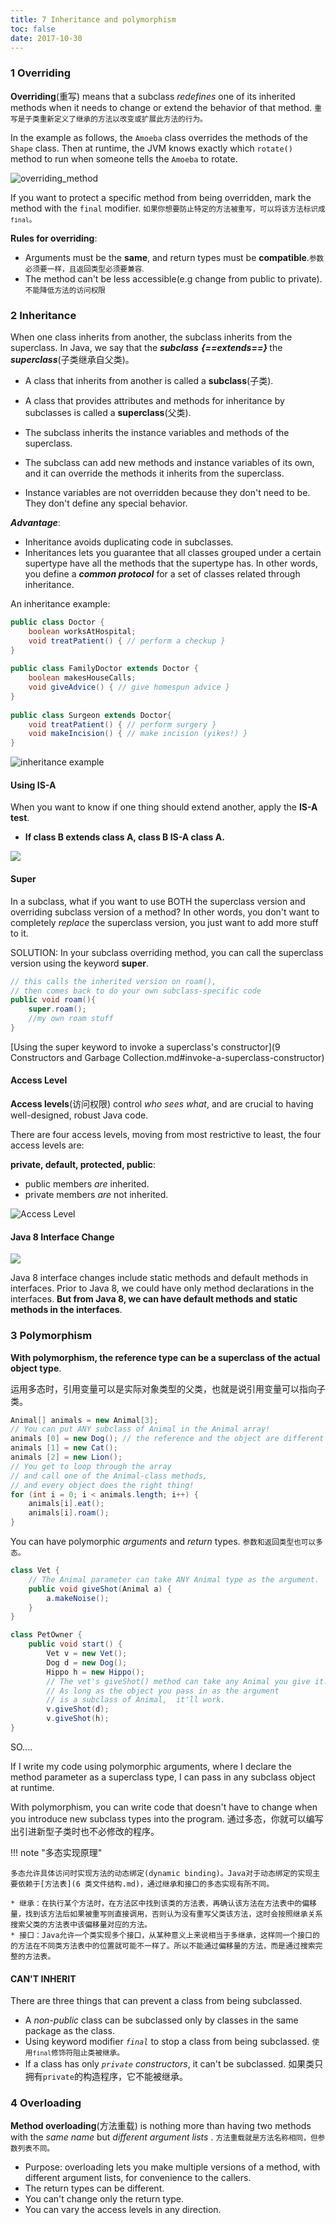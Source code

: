 ```yaml
---
title: 7 Inheritance and polymorphism
toc: false
date: 2017-10-30
---
```


### 1 Overriding

**Overriding**(重写) means that a subclass *redefines* one of its inherited methods when it needs to change or extend the behavior of that method. <small>重写是子类重新定义了继承的方法以改变或扩展此方法的行为。</small>

In the example as follows, the `Amoeba` class overrides the methods of the `Shape` class. Then at runtime, the JVM knows exactly which `rotate()` method to run when someone tells the `Amoeba` to rotate.

![overriding_method](figures/overriding_method.png)

If you want to protect a specific method from being overridden, mark the method with the `final` modifier. <small>如果你想要防止特定的方法被重写，可以将该方法标识成`final`。</small>

**Rules for overriding**:

* Arguments must be the **same**, and return types must be **compatible**.<small>参数必须要一样，且返回类型必须要兼容.</small>
* The method can't be less accessible(e.g change from public to private). <small>不能降低方法的访问权限</small>


### 2 Inheritance

When one class inherits from another, the subclass inherits from the superclass. In Java, we say that the ***subclass*** <b><i>{==extends==} </b></i> the ***superclass***(子类继承自父类)。

* A class that inherits from another is called a **subclass**(子类).
* A class that provides attributes and methods for inheritance by subclasses is called a **superclass**(父类). 


* The subclass inherits the instance variables and methods of the superclass.
* The subclass can add new methods and instance variables of its own, and it can override the methods it inherits from the superclass.
* Instance variables are not overridden because they don't need to be. They don't define any special behavior.

***Advantage***:

* Inheritance avoids duplicating code in subclasses.
* Inheritances lets you guarantee that all classes grouped under a certain supertype have all the methods that the supertype has. In other words, you define a ***common protocol*** for a set of classes related through inheritance.
 
 
An inheritance example:

```Java
public class Doctor {
    boolean worksAtHospital;
    void treatPatient() { // perform a checkup }
}
    
public class FamilyDoctor extends Doctor {
    boolean makesHouseCalls; 
    void giveAdvice() { // give homespun advice }
}
    
public class Surgeon extends Doctor{
    void treatPatient() { // perform surgery }
    void makeIncision() { // make incision (yikes!) }
}
```
    

![inheritance example](figures/inheritanceExample.png)


#### Using IS-A

When you want to know if one thing should extend another, apply the **IS-A test**.

* **If class B extends class A, class B IS-A class A.** 

![](figures/is-a-test.gif)


#### Super

In a subclass, what if you want to use BOTH the superclass version and overriding subclass version of a method? In other words, you don't want to completely *replace* the superclass version, you just want to add more stuff to it.

SOLUTION: In your subclass overriding method, you can call the superclass version using the keyword **super**.

```Java
// this calls the inherited version on roam(),
// then comes back to do your own subclass-specific code
public void roam(){
    super.roam();
    //my own roam stuff
}
```

[Using the super keyword to invoke a superclass's constructor](9 Constructors and Garbage Collection.md#invoke-a-superclass-constructor)

#### Access Level

**Access levels**(访问权限) control *who sees what*, and are crucial to having well-designed, robust Java code.

There are four access levels, moving from most restrictive to least, the four access levels are: 

**private, default, protected, public**:

* public members *_are_* inherited. 
* private members *_are_* not inherited.

![Access Level](figures/AccessLevel.jpg)

#### Java 8 Interface Change

![](figures/Java8InterfaceChange.jpg)


Java 8 interface changes include static methods and default methods in interfaces. Prior to Java 8, we could have only method declarations in the interfaces. **But from Java 8, we can have default methods and static methods in the interfaces**.


### 3 Polymorphism

**With polymorphism, the reference type can be a superclass of the actual object type**. 

运用多态时，引用变量可以是实际对象类型的父类，也就是说引用变量可以指向子类。

```Java
Animal[] animals = new Animal[3];
// You can put ANY subclass of Animal in the Animal array!
animals [0] = new Dog(); // the reference and the object are different
animals [1] = new Cat();
animals [2] = new Lion();
// You get to loop through the array 
// and call one of the Animal-class methods, 
// and every object does the right thing!
for (int i = 0; i < animals.length; i++) {
    animals[i].eat();
    animals[i].roam();
}
```

You can have polymorphic _arguments_ and _return_ types. <small>参数和返回类型也可以多态。</small>

```Java
class Vet {
    // The Animal parameter can take ANY Animal type as the argument.
    public void giveShot(Animal a) { 
        a.makeNoise(); 
    }
}

class PetOwner {
    public void start() { 
        Vet v = new Vet(); 
        Dog d = new Dog(); 
        Hippo h = new Hippo(); 
        // The vet's giveShot() method can take any Animal you give it.
        // As long as the object you pass in as the argument 
        // is a subclass of Animal,  it'll work.
        v.giveShot(d); 
        v.giveShot(h);
}
```

SO....

If I write my code using polymorphic arguments, where I declare the method parameter as a superclass type, I can pass in any subclass object at runtime.

With polymorphism, you can write code that doesn't have to change when you introduce new subclass types into the program. 通过多态，你就可以编写出引进新型子类时也不必修改的程序。 

!!! note "多态实现原理"

    多态允许具体访问时实现方法的动态绑定(dynamic binding)。Java对于动态绑定的实现主要依赖于[方法表](6 类文件结构.md)，通过继承和接口的多态实现有所不同。
    
    * 继承：在执行某个方法时，在方法区中找到该类的方法表，再确认该方法在方法表中的偏移量，找到该方法后如果被重写则直接调用，否则认为没有重写父类该方法，这时会按照继承关系搜索父类的方法表中该偏移量对应的方法。 
    * 接口：Java允许一个类实现多个接口，从某种意义上来说相当于多继承，这样同一个接口的的方法在不同类方法表中的位置就可能不一样了。所以不能通过偏移量的方法，而是通过搜索完整的方法表。

#### CAN'T INHERIT

There are three things that can prevent a class from being subclassed.

* A *non-public* class can be subclassed only by classes in the same package as the class.
* Using keyword modifier *`final`* to stop a class from being subclassed. <small>使用`final`修饰符阻止类被继承。</small>
* If a class has only *`private` constructors*, it can't be subclassed. </small>如果类只拥有`private`的构造程序，它不能被继承。</small>



### 4 Overloading

**Method overloading**(方法重载) is nothing more than having two methods with the _same name_ but _different argument lists_ . <small>方法重载就是方法名称相同，但参数列表不同。</small>
 
* Purpose: overloading lets you make multiple versions of a method, with different argument lists, for convenience to the callers. 
* The return types can be different.
* You can't change only the return type.
* You can vary the access levels in any direction.
